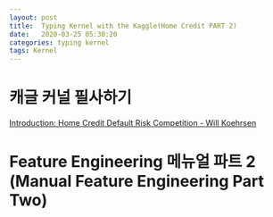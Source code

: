 ```yaml
---
layout: post
title:  Typing Kernel with the Kaggle(Home Credit PART 2)
date:   2020-03-25 05:30:20
categories: typing kernel
tags: Kernel
---
```


# 캐글 커널 필사하기
[Introduction: Home Credit Default Risk Competition - Will Koehrsen](https://www.kaggle.com/willkoehrsen/start-here-a-gentle-introduction)
<br>
# Feature Engineering 메뉴얼 파트 2 (Manual Feature Engineering Part Two)
<br>

